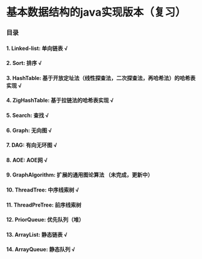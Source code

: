 # 基本数据结构的java实现版本（复习）

### 目录
#### 1. Linked-list: 单向链表 √
#### 2. Sort: 排序 √
#### 3. HashTable: 基于开放定址法（线性探查法，二次探查法，再哈希法）的哈希表实现 √
#### 4. ZigHashTable: 基于拉链法的哈希表实现 √
#### 5. Search: 查找 √
#### 6. Graph: 无向图 √
#### 7. DAG: 有向无环图 √
#### 8. AOE: AOE网 √
#### 9. GraphAlgorithm: 扩展的通用图论算法 （未完成，更新中）
#### 10. ThreadTree: 中序线索树 √
#### 11. ThreadPreTree: 前序线索树
#### 12. PriorQueue: 优先队列（堆） 
#### 13. ArrayList: 静态链表 √
#### 14. ArrayQueue: 静态队列 √
